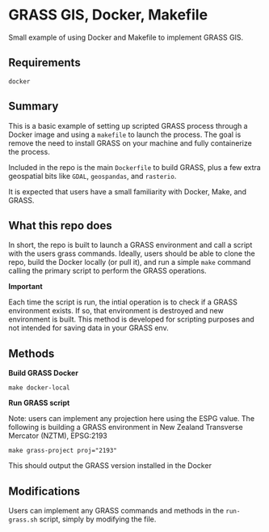 # GRASS GIS, Docker, Makefile
Small example of using Docker and Makefile to implement GRASS GIS.

## Requirements

```
docker
```

## Summary

This is a basic example of setting up scripted GRASS process through a Docker image and using a `makefile` to launch the process. The goal is remove the need to install GRASS on your machine and fully containerize the process.

Included in the repo is the main `Dockerfile` to build GRASS, plus a few extra geospatial bits like `GDAL`, `geospandas`, and `rasterio`. 

It is expected that users have a small familiarity with Docker, Make, and GRASS.  

## What this repo does

In short, the repo is built to launch a GRASS environment and call a script with the users grass commands.  Ideally, users should be able to clone the repo, build the Docker locally (or pull it), and run a simple `make` command calling the primary script to perform the GRASS operations.

**Important**

Each time the script is run, the intial operation is to check if a GRASS environment exists. If so, that environment is destroyed and new environment is built.  This method is developed for scripting purposes and not intended for saving data in your GRASS env.

## Methods

**Build GRASS Docker**

```
make docker-local
```

**Run GRASS script**

Note: users can implement any projection here using the ESPG value. The following is building a GRASS environment in New Zealand Transverse Mercator (NZTM), EPSG:2193

```
make grass-project proj="2193"
```

This should output the GRASS version installed in the Docker

## Modifications

Users can implement any GRASS commands and methods in the `run-grass.sh` script, simply by modifying the file.